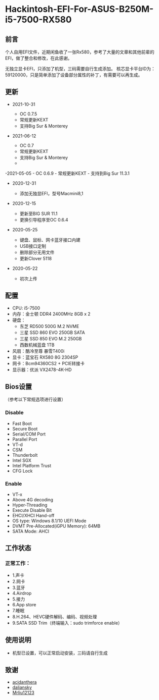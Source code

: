 # Hackintosh-EFI-For-ASUS-B250M-i5-7500-RX580

## 前言

个人自用EFI文件，近期闲鱼收了一张Rx580，参考了大量的文章和其他前辈的EFI，做了整合和修改，在此感谢。

无独立显卡EFI，只添加了机型，三码需要自行生成添加。
核芯显卡平台ID为：59120000，只是简单添加了设备部分属性的补丁，有需要可以再生成。

## 更新
- 2021-10-31
	- OC 0.7.5
	- 常规更新KEXT
	- 支持Big Sur & Monterey

- 2021-06-12
	- OC 0.7
	- 常规更新KEXT
	- 支持Big Sur & Monterey
	- 
 -2021-05-05
 	- OC 0.6.9
 	- 常规更新KEXT
 	- 支持到Big Sur 11.3.1

- 2020-12-31
	- 添加无独显EFI，型号Macmini8,1

- 2020-12-15
 	- 更新至BIG SUR 11.1
 	- 更换引导程序至OC 0.6.4

- 2020-05-25
	- 键盘、鼠标、网卡蓝牙接口内建
	- USB接口定制
	- 删除部分无用文件
	- 更新Clover 5118

- 2020-05-22
    - 初次上传

## 配置

 - CPU: i5-7500
 - 内存：金士顿 DDR4 2400MHz 8GB x 2
 - 硬盘：
 	  - 东芝 RD500 500G M.2 NVME
      - 三星 SSD 860 EVO 250GB SATA
      - 三星 SSD 850 EVO M.2 250GB 
      - 西数机械蓝盘 1TB 
 - 风扇：酷冷至尊 暴雪T400i 
 - 显卡：蓝宝石 RX580 8G 2304SP
 - 网卡：Bcm94360CS2 + PCIE转接卡
 - 显示器：优派 VX2478-4K-HD

## Bios设置
（参考以下常规选项进行设置）

### Disable
- Fast Boot
- Secure Boot
- Serial/COM Port
- Parallel Port
- VT-d
- CSM
- Thunderbolt
- Intel SGX
- Intel Platform Trust
- CFG Lock 

### Enable
- VT-x
- Above 4G decoding
- Hyper-Threading
- Execute Disable Bit
- EHCI/XHCI Hand-off
- OS type: Windows 8.1/10 UEFI Mode
- DVMT Pre-Allocated(iGPU Memory): 64MB
- SATA Mode: AHCI

## 工作状态

### 正常工作：

- 1.声卡 
- 2.网卡 
- 3.蓝牙 
- 4.Airdrop  
- 5.接力 
- 6.App store  
- 7.睡眠  
- 8.H.264、HEVC硬件解码、编码、视频处理
- 9.SATA SSD Trim（终端输入：sudo trimforce enable）

## 使用说明

- 机型已设置，可以正常启动安装，三码请自行生成

## 致谢

 - [acidanthera](https://github.com/acidanthera)
 - [daliansky](https://github.com/daliansky/)
 - [Mrliu12123](http://bbs.pcbeta.com/viewthread-1851046-1-1.html)
